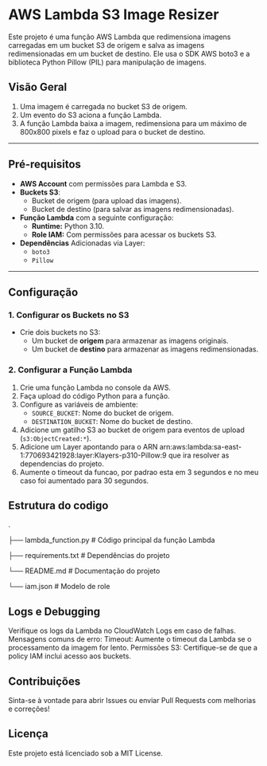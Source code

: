 # AWS Lambda S3 Image Resizer

Este projeto é uma função AWS Lambda que redimensiona imagens carregadas em um bucket S3 de origem e salva as imagens redimensionadas em um bucket de destino. Ele usa o SDK AWS boto3 e a biblioteca Python Pillow (PIL) para manipulação de imagens.

## Visão Geral

1. Uma imagem é carregada no bucket S3 de origem.
2. Um evento do S3 aciona a função Lambda.
3. A função Lambda baixa a imagem, redimensiona para um máximo de 800x800 pixels e faz o upload para o bucket de destino.

---

## Pré-requisitos

- **AWS Account** com permissões para Lambda e S3.
- **Buckets S3**:
  - Bucket de origem (para upload das imagens).
  - Bucket de destino (para salvar as imagens redimensionadas).
- **Função Lambda** com a seguinte configuração:
  - **Runtime:** Python 3.10.
  - **Role IAM:** Com permissões para acessar os buckets S3.
- **Dependências** Adicionadas via Layer:
  - `boto3`
  - `Pillow`

---

## Configuração

### 1. Configurar os Buckets no S3
- Crie dois buckets no S3:
  - Um bucket de **origem** para armazenar as imagens originais.
  - Um bucket de **destino** para armazenar as imagens redimensionadas.

### 2. Configurar a Função Lambda
1. Crie uma função Lambda no console da AWS.
2. Faça upload do código Python para a função.
3. Configure as variáveis de ambiente:
   - `SOURCE_BUCKET`: Nome do bucket de origem.
   - `DESTINATION_BUCKET`: Nome do bucket de destino.
4. Adicione um gatilho S3 ao bucket de origem para eventos de upload (`s3:ObjectCreated:*`).
5. Adicione um Layer apontando para o ARN arn:aws:lambda:sa-east-1:770693421928:layer:Klayers-p310-Pillow:9 que ira resolver as dependencias do projeto.
6. Aumente o timeout da funcao, por padrao esta em 3 segundos e no meu caso foi aumentado para 30 segundos.

## Estrutura do codigo
.

├── lambda_function.py  # Código principal da função Lambda

├── requirements.txt    # Dependências do projeto

└── README.md           # Documentação do projeto

└── iam.json            # Modelo de role


## Logs e Debugging
Verifique os logs da Lambda no CloudWatch Logs em caso de falhas.
Mensagens comuns de erro:
Timeout: Aumente o timeout da Lambda se o processamento da imagem for lento.
Permissões S3: Certifique-se de que a policy IAM inclui acesso aos buckets.

## Contribuições
Sinta-se à vontade para abrir Issues ou enviar Pull Requests com melhorias e correções!

## Licença
Este projeto está licenciado sob a MIT License.
